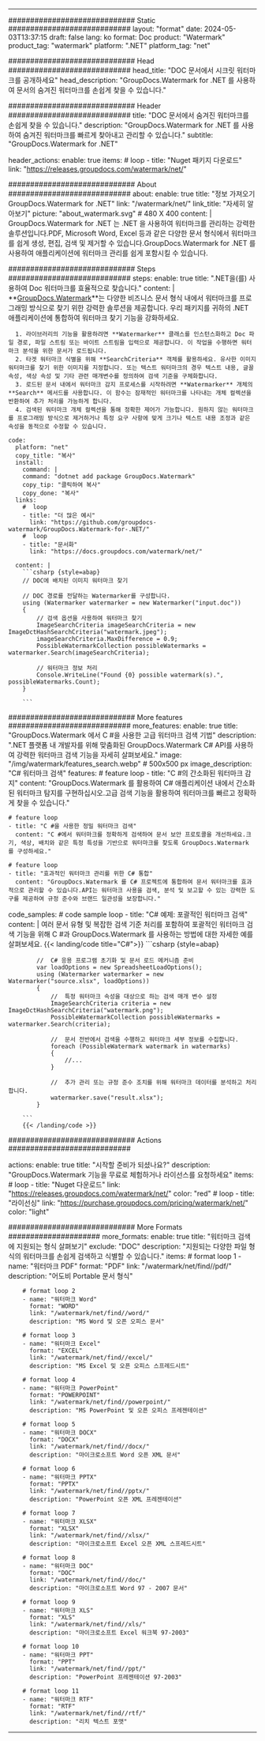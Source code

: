 
---
############################# Static ############################
layout: "format"
date:  2024-05-03T13:37:15
draft: false
lang: ko
format: Doc
product: "Watermark"
product_tag: "watermark"
platform: ".NET"
platform_tag: "net"

############################# Head ############################
head_title: "DOC 문서에서 시크릿 워터마크를 공개하세요"
head_description: "GroupDocs.Watermark for .NET 를 사용하여 문서의 숨겨진 워터마크를 손쉽게 찾을 수 있습니다."

############################# Header ############################
title: "DOC 문서에서 숨겨진 워터마크를 손쉽게 찾을 수 있습니다." 
description: "GroupDocs.Watermark for .NET 를 사용하여 숨겨진 워터마크를 빠르게 찾아내고 관리할 수 있습니다."
subtitle: "GroupDocs.Watermark for .NET" 

header_actions:
  enable: true
  items:
    #  loop
    - title: "Nuget 패키지 다운로드"
      link: "https://releases.groupdocs.com/watermark/net/"
      
############################# About ############################
about:
    enable: true
    title: "정보 가져오기 GroupDocs.Watermark for .NET"
    link: "/watermark/net/"
    link_title: "자세히 알아보기"
    picture: "about_watermark.svg" # 480 X 400
    content: |
       GroupDocs.Watermark for .NET 는 .NET 을 사용하여 워터마크를 관리하는 강력한 솔루션입니다.PDF, Microsoft Word, Excel 등과 같은 다양한 문서 형식에서 워터마크를 쉽게 생성, 편집, 검색 및 제거할 수 있습니다.GroupDocs.Watermark for .NET 를 사용하여 애플리케이션에 워터마크 관리를 쉽게 포함시킬 수 있습니다.

############################# Steps ############################
steps:
    enable: true
    title: ".NET을(를) 사용하여 Doc 워터마크를 효율적으로 찾습니다."
    content: |
      **[GroupDocs.Watermark](https://products.groupdocs.com/watermark/net/)**는 다양한 비즈니스 문서 형식 내에서 워터마크를 프로그래밍 방식으로 찾기 위한 강력한 솔루션을 제공합니다. 우리 패키지를 귀하의 .NET 애플리케이션에 통합하여 워터마크 찾기 기능을 강화하세요.
      
      1. 라이브러리의 기능을 활용하려면 **Watermarker** 클래스를 인스턴스화하고 Doc 파일 경로, 파일 스트림 또는 바이트 스트림을 입력으로 제공합니다. 이 작업을 수행하면 워터마크 분석을 위한 문서가 로드됩니다.
      2. 타겟 워터마크 식별을 위해 **SearchCriteria** 객체를 활용하세요. 유사한 이미지 워터마크를 찾기 위한 이미지를 지정합니다. 또는 텍스트 워터마크의 경우 텍스트 내용, 글꼴 속성, 색상 속성 및 기타 관련 매개변수를 정의하여 검색 기준을 구체화합니다.
      3. 로드된 문서 내에서 워터마크 감지 프로세스를 시작하려면 **Watermarker** 개체의 **Search** 메서드를 사용합니다. 이 함수는 잠재적인 워터마크를 나타내는 개체 컬렉션을 반환하여 추가 처리를 가능하게 합니다.
      4. 검색된 워터마크 개체 컬렉션을 통해 정확한 제어가 가능합니다. 원하지 않는 워터마크를 프로그래밍 방식으로 제거하거나 특정 요구 사항에 맞게 크기나 텍스트 내용 조정과 같은 속성을 동적으로 수정할 수 있습니다.
   
    code:
      platform: "net"
      copy_title: "복사"
      install:
        command: |
        command: "dotnet add package GroupDocs.Watermark"
        copy_tip: "클릭하여 복사"
        copy_done: "복사"
      links:
        #  loop
        - title: "더 많은 예시"
          link: "https://github.com/groupdocs-watermark/GroupDocs.Watermark-for-.NET/"
        #  loop
        - title: "문서화"
          link: "https://docs.groupdocs.com/watermark/net/"
          
      content: |
        ```csharp {style=abap}
        // DOC에 배치된 이미지 워터마크 찾기

        // DOC 경로를 전달하는 Watermarker를 구성합니다.
        using (Watermarker watermarker = new Watermarker("input.doc"))
        {
            // 검색 옵션을 사용하여 워터마크 찾기
            ImageSearchCriteria imageSearchCriteria = new ImageDctHashSearchCriteria("watermark.jpeg");
            imageSearchCriteria.MaxDifference = 0.9;
            PossibleWatermarkCollection possibleWatermarks = watermarker.Search(imageSearchCriteria);

            // 워터마크 정보 처리
            Console.WriteLine("Found {0} possible watermark(s).", possibleWatermarks.Count);
        }
        
        ```  

############################# More features ############################
more_features:
  enable: true
  title: "GroupDocs.Watermark 에서 C #을 사용한 고급 워터마크 검색 기법"
  description: ".NET 플랫폼 내 개발자를 위해 맞춤화된 GroupDocs.Watermark C# API를 사용하여 강력한 워터마크 검색 기능을 자세히 살펴보세요."
  image: "/img/watermark/features_search.webp" # 500x500 px
  image_description: "C# 워터마크 검색"
  features:
    # feature loop
    - title: "C #의 간소화된 워터마크 감지"
      content: "GroupDocs.Watermark 를 활용하여 C# 애플리케이션 내에서 간소화된 워터마크 탐지를 구현하십시오.고급 검색 기능을 활용하여 워터마크를 빠르고 정확하게 찾을 수 있습니다."

    # feature loop
    - title: "C #을 사용한 정밀 워터마크 검색"
      content: "C #에서 워터마크를 정확하게 검색하여 문서 보안 프로토콜을 개선하세요.크기, 색상, 배치와 같은 특정 특성을 기반으로 워터마크를 찾도록 GroupDocs.Watermark 를 구성하세요."

    # feature loop
    - title: "효과적인 워터마크 관리를 위한 C# 통합"
      content: "GroupDocs.Watermark 를 C# 프로젝트에 통합하여 문서 워터마크를 효과적으로 관리할 수 있습니다.API는 워터마크 사용을 검색, 분석 및 보고할 수 있는 강력한 도구를 제공하여 규정 준수와 브랜드 일관성을 보장합니다."
      
  code_samples:
    # code sample loop
    - title: "C# 예제: 포괄적인 워터마크 검색"
      content: |
        여러 문서 유형 및 복잡한 검색 기준 처리를 포함하여 포괄적인 워터마크 검색 기능을 위해 C #과 GroupDocs.Watermark 를 사용하는 방법에 대한 자세한 예를 살펴보세요.
        {{< landing/code title="C#">}}
        ```csharp {style=abap}
        
            //  C# 응용 프로그램 초기화 및 문서 로드 메커니즘 준비
            var loadOptions = new SpreadsheetLoadOptions();
            using (Watermarker watermarker = new Watermarker("source.xlsx", loadOptions))
            {
                //  특정 워터마크 속성을 대상으로 하는 검색 매개 변수 설정
                ImageSearchCriteria criteria = new ImageDctHashSearchCriteria("watermark.png");
                PossibleWatermarkCollection possibleWatermarks = watermarker.Search(criteria);

                //  문서 전반에서 검색을 수행하고 워터마크 세부 정보를 수집합니다.
                foreach (PossibleWatermark watermark in watermarks)
                {
                    //...
                }

                //  추가 관리 또는 규정 준수 조치를 위해 워터마크 데이터를 분석하고 처리합니다.
                watermarker.save("result.xlsx");
            }

        ```
        {{< /landing/code >}}


############################# Actions ############################

actions:
  enable: true
  title: "시작할 준비가 되셨나요?"
  description: "GroupDocs.Watermark 기능을 무료로 체험하거나 라이선스를 요청하세요"
  items:
    #  loop
    - title: "Nuget 다운로드"
      link: "https://releases.groupdocs.com/watermark/net/"
      color: "red"
        #  loop
    - title: "라이선싱"
      link: "https://purchase.groupdocs.com/pricing/watermark/net/"
      color: "light"


############################# More Formats #####################
more_formats:
    enable: true
    title: "워터마크 검색에 지원되는 형식 살펴보기"
    exclude: "DOC"
    description: "지원되는 다양한 파일 형식의 워터마크를 손쉽게 검색하고 식별할 수 있습니다."
    items: 
        # format loop 1
        - name: "워터마크 PDF"
          format: "PDF"
          link: "/watermark/net/find//pdf/"
          description: "어도비 Portable 문서 형식"

        # format loop 2
        - name: "워터마크 Word"
          format: "WORD"
          link: "/watermark/net/find//word/"
          description: "MS Word 및 오픈 오피스 문서"
          
        # format loop 3
        - name: "워터마크 Excel"
          format: "EXCEL"
          link: "/watermark/net/find//excel/"
          description: "MS Excel 및 오픈 오피스 스프레드시트"

        # format loop 4
        - name: "워터마크 PowerPoint"
          format: "POWERPOINT"
          link: "/watermark/net/find//powerpoint/"
          description: "MS PowerPoint 및 오픈 오피스 프레젠테이션"

        # format loop 5
        - name: "워터마크 DOCX"
          format: "DOCX"
          link: "/watermark/net/find//docx/"
          description: "마이크로소프트 Word 오픈 XML 문서"
          
        # format loop 6
        - name: "워터마크 PPTX"
          format: "PPTX"
          link: "/watermark/net/find//pptx/"
          description: "PowerPoint 오픈 XML 프레젠테이션"
          
        # format loop 7
        - name: "워터마크 XLSX"
          format: "XLSX"
          link: "/watermark/net/find//xlsx/"
          description: "마이크로소프트 Excel 오픈 XML 스프레드시트"

        # format loop 8
        - name: "워터마크 DOC"
          format: "DOC"
          link: "/watermark/net/find//doc/"
          description: "마이크로소프트 Word 97 - 2007 문서"

        # format loop 9
        - name: "워터마크 XLS"
          format: "XLS"
          link: "/watermark/net/find//xls/"
          description: "마이크로소프트 Excel 워크북 97-2003"

        # format loop 10
        - name: "워터마크 PPT"
          format: "PPT"
          link: "/watermark/net/find//ppt/"
          description: "PowerPoint 프레젠테이션 97-2003"

        # format loop 11
        - name: "워터마크 RTF"
          format: "RTF"
          link: "/watermark/net/find//rtf/"
          description: "리치 텍스트 포맷"

---